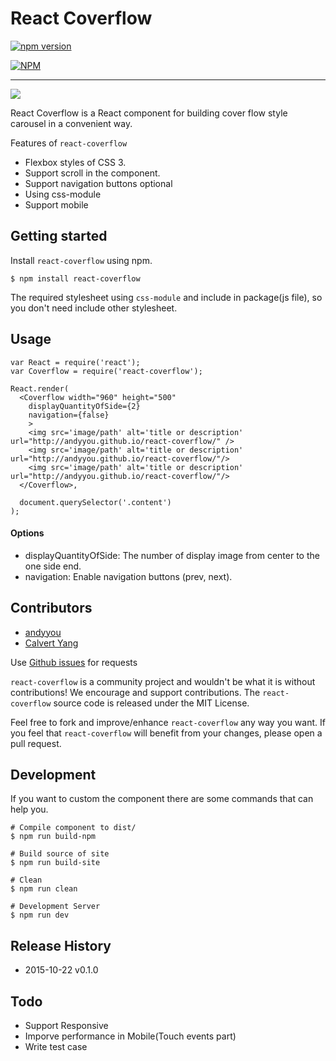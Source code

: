 React Coverflow
===
[![npm version](https://badge.fury.io/js/react-coverflow.svg)](http://badge.fury.io/js/react-coverflow)

[![NPM](https://nodei.co/npm/react-coverflow.png)](https://nodei.co/npm/react-coverflow/)

---

![](https://raw.githubusercontent.com/andyyou/react-coverflow/gh-pages/images/preview.png)

React Coverflow is a React component for building cover flow style carousel in a convenient way.

Features of `react-coverflow`

* Flexbox styles of CSS 3.
* Support scroll in the component.
* Support navigation buttons optional
* Using css-module
* Support mobile

## Getting started

Install `react-coverflow` using npm.

```
$ npm install react-coverflow
```

The required stylesheet using `css-module` and include in package(js file), so you don't need include other stylesheet. 

## Usage

```
var React = require('react');
var Coverflow = require('react-coverflow');

React.render(
  <Coverflow width="960" height="500" 
    displayQuantityOfSide={2}
    navigation={false}
    >
    <img src='image/path' alt='title or description' url="http://andyyou.github.io/react-coverflow/" />
    <img src='image/path' alt='title or description' url="http://andyyou.github.io/react-coverflow/"/>
    <img src='image/path' alt='title or description' url="http://andyyou.github.io/react-coverflow/"/>
  </Coverflow>, 

  document.querySelector('.content')
);
```

#### Options

* displayQuantityOfSide: The number of display image from center to the one side end.
* navigation: Enable navigation buttons (prev, next).

## Contributors

* [andyyou](https://github.com/andyyou)
* [Calvert Yang](https://github.com/CalvertYang)

Use [Github issues](https://github.com/andyyou/react-coverflow/issues) for requests

`react-coverflow` is a community project and wouldn't be what it is without contributions! We encourage and support contributions. The `react-coverflow` source code is released under the MIT License.

Feel free to fork and improve/enhance `react-coverflow` any way you want. If you feel that `react-coverflow` will benefit from your changes, please open a pull request.

## Development

If you want to custom the component there are some commands that can help you.

```
# Compile component to dist/
$ npm run build-npm

# Build source of site
$ npm run build-site

# Clean
$ npm run clean

# Development Server
$ npm run dev
```

## Release History
* 2015-10-22 v0.1.0

## Todo

* Support Responsive
* Imporve performance in Mobile(Touch events part)
* Write test case
